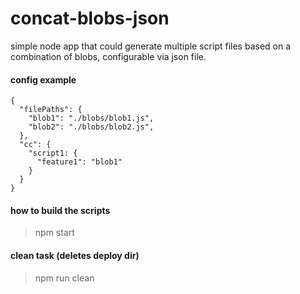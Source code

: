 # concat-blobs-json

simple node app that could generate multiple script files based on a combination of blobs, configurable via json file.

#### config example
~~~~
{
  "filePaths": {
    "blob1": "./blobs/blob1.js",
    "blob2": "./blobs/blob2.js",
  },
  "cc": {
    "script1: {
      "feature1": "blob1"
    }
  }
}
~~~~ 

#### how to build the scripts
> npm start


#### clean task (deletes deploy dir)
> npm run clean
